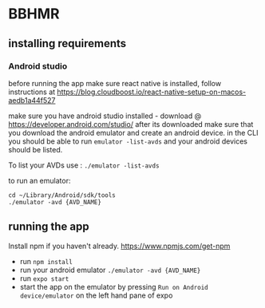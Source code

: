 # BBHMR

## installing requirements

### Android studio
before running the app make sure react native is installed, follow instructions at https://blog.cloudboost.io/react-native-setup-on-macos-aedb1a44f527

make sure you have android studio installed - download @ https://developer.android.com/studio/
after its downloaded make sure that you download the android emulator and create an android device.
in the CLI you should be able to run `emulator -list-avds` and your android devices should be listed.

To list your AVDs use :
`./emulator -list-avds`

to run an emulator:
```
cd ~/Library/Android/sdk/tools
./emulator -avd {AVD_NAME}
```

## running the app
Install npm if you haven't already. https://www.npmjs.com/get-npm

* run `npm install`
* run your android emulator `./emulator -avd {AVD_NAME}`
* run `expo start`
* start the app on the emulator by pressing `Run on Android device/emulator` on the left hand pane of expo

